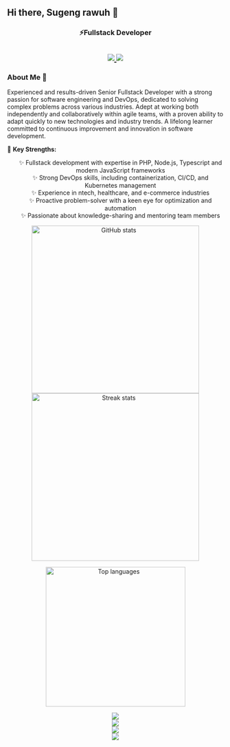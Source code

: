 ## Hi there, Sugeng rawuh 👋

<!--
**sliterentz/sliterentz** is a ✨ _special_ ✨ repository because its `README.md` (this file) appears on your GitHub profile.

Here are some ideas to get you started:

- 🔭 I’m currently working on ...
- 🌱 I’m currently learning ...
- 👯 I’m looking to collaborate on ...
- 🤔 I’m looking for help with ...
- 💬 Ask me about ...
- 📫 How to reach me: ...
- 😄 Pronouns: ...
- ⚡ Fun fact: ...
-->
<!-- Title -->
<h3 align="center">⚡Fullstack Developer</h3>
<h2 align="center"> 
  <a href="https://linkedin.com/in/aremankim" target="_blank"> <img src="https://img.shields.io/badge/LinkedIn-blue?style=for-the-badge&logo=linkedin&logoColor=white" /> </a> 
  <a href="https://rifcloud.vercel.app/" target="_blank"> <img src="https://img.shields.io/badge/web-vercel-green?style=for-the-badge&logo=&logoColor=white" /> </a> 
</h2>

<!-- About -->
<h3 align="left">About Me 🔭</h1>
<p align="left">Experienced and results-driven Senior Fullstack Developer with a strong passion for software engineering 
and DevOps, dedicated to solving complex problems across various industries. Adept at working both 
independently and collaboratively within agile teams, with a proven ability to adapt quickly to 
new technologies and industry trends. A lifelong learner committed to continuous improvement and 
innovation in software development.</p>

<p align="left">
   🌱 <b>Key Strengths:</b>
  <ul align="center">
      ✨ Fullstack development with expertise in PHP, Node.js, Typescript and modern JavaScript frameworks <br />
      ✨ Strong DevOps skills, including containerization, CI/CD, and Kubernetes management <br />
      ✨ Experience in ntech, healthcare, and e-commerce industries <br />
      ✨ Proactive problem-solver with a keen eye for optimization and automation <br />
      ✨ Passionate about knowledge-sharing and mentoring team members <br />
  </ul>
</p>

<!-- GitHub Stats -->
<p align="center">
  <img width="390" src="https://github-readme-stats.vercel.app/api?username=sliterentz&show_icons=true&hide_border=true&theme=tokyonight&border_radius=10" alt="GitHub stats"/>
  <img width="390" src="https://github-readme-streak-stats.herokuapp.com/?user=sliterentz&show_icons=true&hide_border=true&theme=tokyonight&border_radius=10" alt="Streak stats"/>
</p>

<!-- Most Used Languages -->
<p align="center">
  <img width="325" src="https://github-readme-stats.vercel.app/api/top-langs/?username=sliterentz&layout=compact&theme=tokyonight&hide_border=true" alt="Top languages" />
</p>

<!-- Languages & Tools -->
<p align="center">
  <img src="https://skillicons.dev/icons?i=html,css,bootstrap,react,nextjs,vue,tailwind,materialui,redux,pinia,emotion" /><br/>	
  <img src="https://skillicons.dev/icons?i=php,javascript,typescript,nodejs,express,nestjs,nuxtjs,laravel,graphql,vite,webpack" /><br/>
  <img src="https://skillicons.dev/icons?i=prisma,sequelize,postgresql,mysql,firebase,mongodb,redis,rabbitmq,vercel,terraform,docker,kubernetes" /><br/>
  <img src="https://skillicons.dev/icons?i=github,gitlab,bitbucket,postman,vscode,prometheus" /><br/>
</p>

<br/>
<br/>
